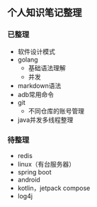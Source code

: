 ## 个人知识笔记整理

### 已整理

- 软件设计模式
- golang
  - 基础语法理解
  - 并发
- markdown语法
- adb常用命令
- git
  - 不同仓库的账号管理
- java并发多线程整理

### 待整理

- redis
- linux（有台服务器）
- spring boot
- android
- kotlin，jetpack compose
- log4j